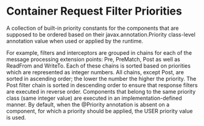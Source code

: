 # Container Request Filter Priorities

A collection of built-in priority constants for the components that are supposed to be ordered based on their javax.annotation.Priority class-level annotation value when used or applied by the runtime.

For example, filters and interceptors are grouped in chains for each of the message processing extension points: Pre, PreMatch, Post as well as ReadFrom and WriteTo. Each of these chains is sorted based on priorities which are represented as integer numbers. All chains, except Post, are sorted in ascending order; the lower the number the higher the priority. The Post filter chain is sorted in descending order to ensure that response filters are executed in reverse order.
Components that belong to the same priority class (same integer value) are executed in an implementation-defined manner. By default, when the @Priority annotation is absent on a component, for which a priority should be applied, the USER priority value is used.
